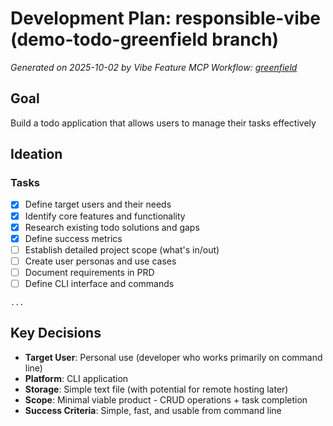 # Development Plan: responsible-vibe (demo-todo-greenfield branch)

_Generated on 2025-10-02 by Vibe Feature MCP_
_Workflow: [greenfield](https://mrsimpson.github.io/responsible-vibe-mcp/workflows/greenfield)_

## Goal

Build a todo application that allows users to manage their tasks effectively

## Ideation

### Tasks

- [x] Define target users and their needs
- [x] Identify core features and functionality
- [x] Research existing todo solutions and gaps
- [x] Define success metrics
- [ ] Establish detailed project scope (what's in/out)
- [ ] Create user personas and use cases
- [ ] Document requirements in PRD
- [ ] Define CLI interface and commands

```
...
```

## Key Decisions

- **Target User**: Personal use (developer who works primarily on command line)
- **Platform**: CLI application
- **Storage**: Simple text file (with potential for remote hosting later)
- **Scope**: Minimal viable product - CRUD operations + task completion
- **Success Criteria**: Simple, fast, and usable from command line
